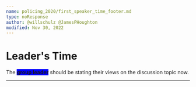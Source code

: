 ```yaml
---
name: policing_2020/first_speaker_time_footer.md
type: noResponse
author: @willschulz @JamesPHoughton
modified: Nov 30, 2022
---
```


# Leader's Time

The <span style = "background-color:blue">**group leader**</span> should be stating their views on the discussion topic now.

---
